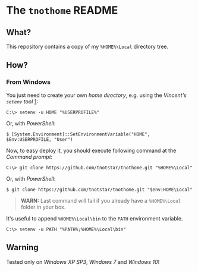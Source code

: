 The `tnothome` README
=====================

What?
-----

This repository contains a copy of my `%HOME%\Local` directory tree.

How?
----

### From Windows ###

You just need to create your own *home directory*, e.g. using the *Vincent's `setenv` tool* [1]:

~~~~
C:\> setenv -u HOME "%USERPROFILE%"
~~~~

Or, with _PowerShell_:

~~~~
$ [System.Environment]::SetEnvironmentVariable("HOME", $Env:USERPROFILE, "User")
~~~~

Now, to easy deploy it, you should execute following command at the *Command prompt*:

~~~~
C:\> git clone https://github.com/tnotstar/tnothome.git "%HOME%\Local"
~~~~

Or, with _PowerShell_:

~~~~
$ git clone https://github.com/tnotstar/tnothome.git "$env:HOME\Local"
~~~~

> **WARN:** Last command will fail if you already have a `%HOME%\Local` folder in your box.

It's useful to append `%HOME%\Local\bin` to the `PATH` environment variable.

~~~~
C:\> setenv -u PATH "%PATH%;%HOME%\Local\bin"
~~~~

Warning
-------

Tested only on *Windows XP SP3*, *Windows 7* and *Windows 10*!

[1]: http://barnyard.syr.edu/~vefatica/#SETENV


